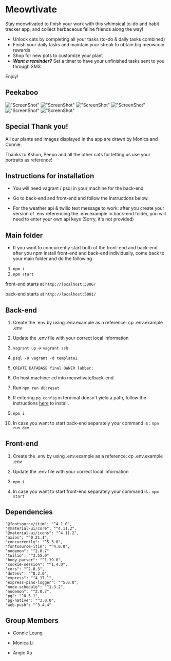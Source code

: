 # Meowtivate

Stay meowtivated to finish your work with this whimsical to-do and habit tracker app, and collect herbaceous feline friends along the way!

* Unlock cats by completing all your tasks (to-do & daily tasks combined)
* Finish your daily tasks and maintain your streak to obtain big meowcoin rewards
* Shop for new pots to customize your plant
* **_Want a reminder?_** Set a timer to have your unfinished tasks sent to you through SMS 

Enjoy!

## Peekaboo

!["ScreenShot"](https://github.com/agxcd/meowtivate/blob/main/doc/Welcome.png)
!["ScreenShot"](https://github.com/agxcd/meowtivate/blob/main/doc/dashboard.png)
!["ScreenShot"](https://github.com/agxcd/meowtivate/blob/main/doc/Lists.png)
!["ScreenShot"](https://github.com/agxcd/meowtivate/blob/main/doc/collection.png)
!["ScreenShot"](https://github.com/agxcd/meowtivate/blob/main/doc/shop.png)
!["ScreenShot"](https://github.com/agxcd/meowtivate/blob/main/doc/textmsg.png)

## Special Thank you!

All our plants and images displayed in the app are drawn by Monica and Connie.

Thanks to Kshun, Peepo and all the other cats for letting us use your portraits as reference!

## Instructions for installation

- You will need vagrant / psql in your machine for the back-end

- Go to back-end and front-end and follow the instructions below.

- For the weather api & twilio text message to work:
  after you create your version of .env referencing the .env.example
  in back-end folder, you will need to enter your own api keys
  (Sorry, it's not provided)

## Main folder

- If you want to concurrently start both of the front-end and back-end
  after you npm install front-end and back-end individually, come back to your main folder
  and do the following

1. `npm i`
2. `npm start`

front-end starts at
`http://localhost:3006/`

back-end starts at
`http://localhost:5001/`

## Back-end

1. Create the .env by using .env.example as a reference: cp .env.example .env

2. Update the .env file with your correct local information

3. `vagrant up` -> `vagrant ssh`

4. `psql -U vagrant -d template1`

5. `CREATE DATABASE final OWNER labber;`

6. On host machine: cd into meowtivate/back-end

7. Run `npm run db:reset`

8. If entering `pg_config` in terminal doesn't yield a path, follow the instructions [here](https://www.npmjs.com/package/pg-native) to install.

9. `npm i`

9. In case you want to start back-end separately
   your command is : `npm run dev`

## Front-end

1. Create the .env by using .env.example as a reference: cp .env.example .env

2. Update the .env file with your correct local information

3. `npm i`

4. In case you want to start front-end separately
   your command is : `npm start`

## Dependencies

    "@fontsource/itim": "^4.1.0",
    "@material-ui/core": "^4.11.2",
    "@material-ui/icons": "^4.11.2",
    "axios": "^0.21.1",
    "concurrently": "^5.3.0",
    "fontsource-itim": "^4.0.0",
    "nodemon": "^2.0.7"
    "twilio": "^3.55.0"
    "body-parser": "^1.19.0",
    "cookie-session": "^1.4.0",
    "cors": "^2.8.5",
    "dotenv": "^8.2.0",
    "express": "^4.17.1",
    "express-pino-logger": "^5.0.0",
    "node-schedule": "^1.3.2",
    "nodemon": "^2.0.7",
    "pg": "^8.5.1",
    "pg-native": "^3.0.0",
    "web-push": "^3.4.4"
   

## Group Members

- Connie Leung

- Monica Li

- Angie Xu


